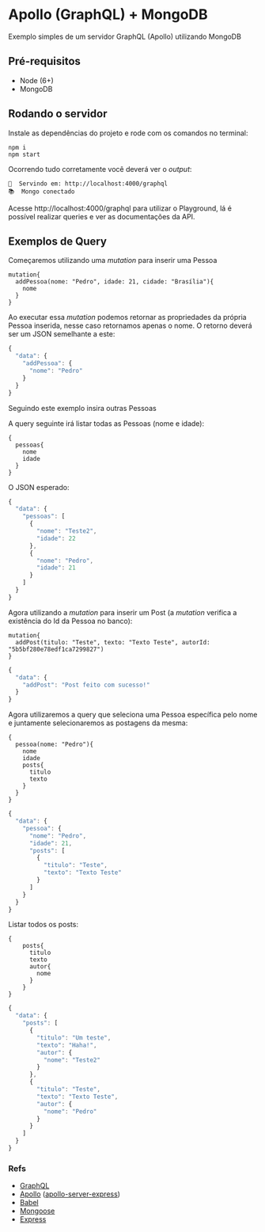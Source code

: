 # Apollo (GraphQL) + MongoDB

Exemplo simples de um servidor GraphQL (Apollo) utilizando MongoDB

## Pré-requisitos

- Node (6+)
- MongoDB

## Rodando o servidor

Instale as dependências do projeto e rode com os comandos no terminal:

```
npm i
npm start
```

Ocorrendo tudo corretamente você deverá ver o *output*:

```
🚀  Servindo em: http://localhost:4000/graphql
📚  Mongo conectado
```

Acesse http://localhost:4000/graphql para utilizar o Playground, lá é possível realizar queries e ver as documentações da API.

## Exemplos de Query

Começaremos utilizando uma *mutation* para inserir uma Pessoa

```
mutation{
  addPessoa(nome: "Pedro", idade: 21, cidade: "Brasília"){
    nome
  }
}
```

Ao executar essa *mutation* podemos retornar as propriedades da própria Pessoa inserida, nesse caso retornamos apenas o nome. O retorno deverá ser um JSON semelhante a este:

```javascript
{
  "data": {
    "addPessoa": {
      "nome": "Pedro"
    }
  }
}
```

Seguindo este exemplo insira outras Pessoas

A query seguinte irá listar todas as Pessoas (nome e idade):

```
{
  pessoas{
    nome
    idade
  }
}
```

O JSON esperado:

```javascript
{
  "data": {
    "pessoas": [
      {
        "nome": "Teste2",
        "idade": 22
      },
      {
        "nome": "Pedro",
        "idade": 21
      }
    ]
  }
}
```

Agora utilizando a *mutation* para inserir um Post (a *mutation* verifica a existência do Id da Pessoa no banco):

```
mutation{
  addPost(titulo: "Teste", texto: "Texto Teste", autorId: "5b5bf280e78edf1ca7299827")
}
```

```javascript
{
  "data": {
    "addPost": "Post feito com sucesso!"
  }
}
```

Agora utilizaremos a query que seleciona uma Pessoa específica pelo nome e juntamente selecionaremos as postagens da mesma:

```
{
  pessoa(nome: "Pedro"){
    nome
    idade
    posts{
      titulo
      texto
    }
  }
}
```
```javascript
{
  "data": {
    "pessoa": {
      "nome": "Pedro",
      "idade": 21,
      "posts": [
        {
          "titulo": "Teste",
          "texto": "Texto Teste"
        }
      ]
    }
  }
}
```
Listar todos os posts:
```
{
    posts{
      titulo
      texto
      autor{
        nome
      }
    }
}
```
```javascript
{
  "data": {
    "posts": [
      {
        "titulo": "Um teste",
        "texto": "Haha!",
        "autor": {
          "nome": "Teste2"
        }
      },
      {
        "titulo": "Teste",
        "texto": "Texto Teste",
        "autor": {
          "nome": "Pedro"
        }
      }
    ]
  }
}
```

### Refs

- [GraphQL](https://graphql.org/)
- [Apollo](https://www.apollographql.com/) ([apollo-server-express](https://github.com/apollographql/apollo-server/tree/master/packages/apollo-server-express))
- [Babel](https://babeljs.io/)
- [Mongoose](http://mongoosejs.com/)
- [Express](http://expressjs.com/)